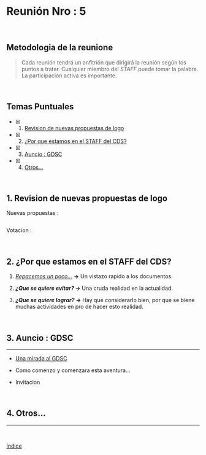 # Reunión Nro : 5

<br>

## Metodologia de la reunione

> Cada reunión tendrá un anfitrión que dirigirá la reunión según los puntos a tratar. Cualquier miembro del _STAFF_ puede tomar la palabra. La participación activa es importante.

<br>

## Temas Puntuales

- [x] 1. [Revision de nuevas propuestas de logo](#1-revision-de-nuevas-propuestas-de-logo)
- [x] 2. [¿Por que estamos en el STAFF del CDS?](#2-¿por-que-estamos-en-el-staff-del-cds)
- [x] 3. [Auncio : GDSC](#3-auncio--gdsc)
- [x] 4. [Otros…](#4-otros)

<br>

## 1. Revision de nuevas propuestas de logo

Nuevas propuestas :

```bash

```

Votacion :

<br>

## 2. ¿Por que estamos en el STAFF del CDS?

1. [_Repacemos un poco..._](../Documento.md) **->** Un vistazo rapido a los documentos.

2. **_¿Que se quiere evitar? ->_** Una cruda realidad en la actualidad.

3. **_¿Que se quiere lograr? ->_** Hay que considerarlo bien, por que se biene muchas actividades en pro de hacer esto realidad.

<br>

## 3. Auncio : GDSC

---

- [Una mirada al GDSC](https://developers.google.com/community/gdsc?hl=es-419)

- Como comenzo y comenzara esta aventura...

- Invitacion

<br>

## 4. Otros…

---

<br>

[Indice](#temas-puntuales)
